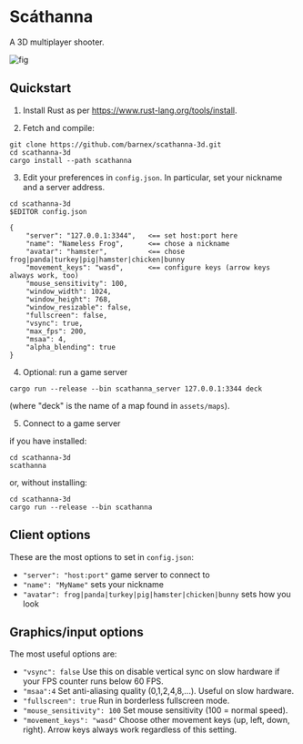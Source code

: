 # Scáthanna

A 3D multiplayer shooter.

![fig](shots/scathanna_v1.webp)

## Quickstart

1. Install Rust as per https://www.rust-lang.org/tools/install.

2. Fetch and compile:
```
git clone https://github.com/barnex/scathanna-3d.git
cd scathanna-3d
cargo install --path scathanna
```

3. Edit your preferences in `config.json`. In particular, set your nickname and a server address.
```
cd scathanna-3d
$EDITOR config.json
```

```
{
	"server": "127.0.0.1:3344",   <== set host:port here
	"name": "Nameless Frog",      <== chose a nickname
	"avatar": "hamster",          <== chose frog|panda|turkey|pig|hamster|chicken|bunny
	"movement_keys": "wasd",      <== configure keys (arrow keys always work, too)
	"mouse_sensitivity": 100,
	"window_width": 1024,
	"window_height": 768,
	"window_resizable": false,
	"fullscreen": false,
	"vsync": true,
	"max_fps": 200,
	"msaa": 4,
	"alpha_blending": true
}
```
4. Optional: run a game server

```
cargo run --release --bin scathanna_server 127.0.0.1:3344 deck

```

(where "deck" is the name of a map found in `assets/maps`).


5. Connect to a game server

if you have installed:
```
cd scathanna-3d
scathanna
```

or, without installing:
```
cd scathanna-3d
cargo run --release --bin scathanna
```

## Client options

These are the most options to set in `config.json`:

  * `"server": "host:port"` game server to connect to
  * `"name": "MyName"` sets your nickname
  * `"avatar": frog|panda|turkey|pig|hamster|chicken|bunny` sets how you look


## Graphics/input options

The most useful options are:

  * `"vsync": false` Use this on disable vertical sync on slow hardware if your FPS counter runs below 60 FPS.
  * `"msaa":4` Set anti-aliasing quality (0,1,2,4,8,...). Useful on slow hardware.
  * `"fullscreen": true` Run in borderless fullscreen mode.
  * `"mouse_sensitivity": 100` Set mouse sensitivity (100 = normal speed).
  * `"movement_keys": "wasd"` Choose other movement keys (up, left, down, right). Arrow keys always work regardless of this setting.
